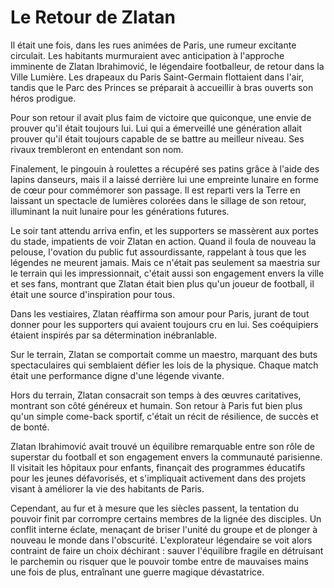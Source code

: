 # Le Retour de Zlatan

Il était une fois, dans les rues animées de Paris, une rumeur excitante circulait. Les habitants murmuraient avec anticipation à l'approche imminente de Zlatan Ibrahimović, le légendaire footballeur, de retour dans la Ville Lumière. Les drapeaux du Paris Saint-Germain flottaient dans l'air, tandis que le Parc des Princes se préparait à accueillir à bras ouverts son héros prodigue.

Pour son retour il avait plus faim de victoire que quiconque, une envie de prouver qu'il était toujours lui. Lui qui a émerveillé une génération allait prouver qu'il était toujours capable de se battre au meilleur niveau. Ses rivaux trembleront en entendant son nom.

Finalement, le pingouin à roulettes a récupéré ses patins grâce à l'aide des lapins danseurs, mais il a laissé derrière lui une empreinte lunaire en forme de cœur pour commémorer son passage. Il est reparti vers la Terre en laissant un spectacle de lumières colorées dans le sillage de son retour, illuminant la nuit lunaire pour les générations futures.

Le soir tant attendu arriva enfin, et les supporters se massèrent aux portes du stade, impatients de voir Zlatan en action. Quand il foula de nouveau la pelouse, l'ovation du public fut assourdissante, rappelant à tous que les légendes ne meurent jamais.
Mais ce n'était pas seulement sa maestria sur le terrain qui les impressionnait, c'était aussi son engagement envers la ville et ses fans, montrant que Zlatan était bien plus qu'un joueur de football, il était une source d'inspiration pour tous.

Dans les vestiaires, Zlatan réaffirma son amour pour Paris, jurant de tout donner pour les supporters qui avaient toujours cru en lui. Ses coéquipiers étaient inspirés par sa détermination inébranlable.

Sur le terrain, Zlatan se comportait comme un maestro, marquant des buts spectaculaires qui semblaient défier les lois de la physique. Chaque match était une performance digne d'une légende vivante.

Hors du terrain, Zlatan consacrait son temps à des œuvres caritatives, montrant son côté généreux et humain. Son retour à Paris fut bien plus qu'un simple come-back sportif, c'était un récit de résilience, de succès et de bonté.

Zlatan Ibrahimović avait trouvé un équilibre remarquable entre son rôle de superstar du football et son engagement envers la communauté parisienne. Il visitait les hôpitaux pour enfants, finançait des programmes éducatifs pour les jeunes défavorisés, et s'impliquait activement dans des projets visant à améliorer la vie des habitants de Paris.

Cependant, au fur et à mesure que les siècles passent, la tentation du pouvoir finit par corrompre certains membres de la lignée des disciples. Un conflit interne éclate, menaçant de briser l'unité du groupe et de plonger à nouveau le monde dans l'obscurité. L'explorateur légendaire se voit alors contraint de faire un choix déchirant : sauver l'équilibre fragile en détruisant le parchemin ou risquer que le pouvoir tombe entre de mauvaises mains une fois de plus, entraînant une guerre magique dévastatrice.